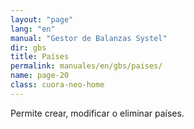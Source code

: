 ```yaml
---
layout: "page"
lang: "en"
manual: "Gestor de Balanzas Systel"
dir: gbs
title: Países
permalink: manuales/en/gbs/paises/
name: page-20
class: cuora-neo-home
---
```


Permite crear, modificar o eliminar países.